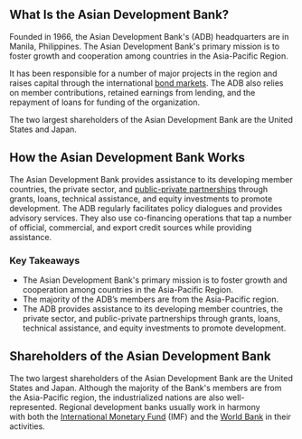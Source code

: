 ## What Is the Asian Development Bank?

Founded in 1966, the Asian Development Bank's (ADB) headquarters are in Manila, Philippines. The Asian Development Bank's primary mission is to foster growth and cooperation among countries in the Asia-Pacific Region. 

It has been responsible for a number of major projects in the region and raises capital through the international [bond markets](https://www.investopedia.com/articles/06/centuryofbonds.asp). The ADB also relies on member contributions, retained earnings from lending, and the repayment of loans for funding of the organization.

The two largest shareholders of the Asian Development Bank are the United States and Japan. 

## How the Asian Development Bank Works

The Asian Development Bank provides assistance to its developing member countries, the private sector, and [public-private partnerships](https://www.investopedia.com/terms/p/public-private-partnerships.asp) through grants, loans, technical assistance, and equity investments to promote development. The ADB regularly facilitates policy dialogues and provides advisory services. They also use co-financing operations that tap a number of official, commercial, and export credit sources while providing assistance.

### Key Takeaways

-   The Asian Development Bank's primary mission is to foster growth and cooperation among countries in the Asia-Pacific Region. 
-   The majority of the ADB’s members are from the Asia-Pacific region.
-   The ADB provides assistance to its developing member countries, the private sector, and public-private partnerships through grants, loans, technical assistance, and equity investments to promote development. 

## Shareholders of the Asian Development Bank

The two largest shareholders of the Asian Development Bank are the United States and Japan. Although the majority of the Bank's members are from the Asia-Pacific region, the industrialized nations are also well-represented. Regional development banks usually work in harmony with both the [International Monetary Fund](https://www.investopedia.com/terms/i/imf.asp) (IMF) and the [World Bank](https://www.investopedia.com/articles/world-bank-definition/) in their activities.